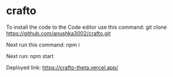 # crafto

To install the code to the Code editor use this command:
git clone https://github.com/anushka3002/crafto.git

Next run this command:
npm i

Next run:
npm start

Deployed link:
https://crafto-theta.vercel.app/